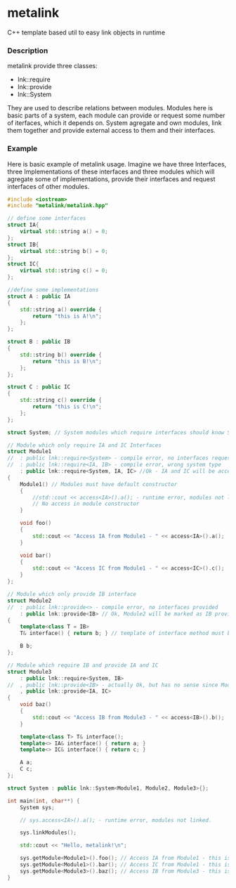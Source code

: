 # metalink
C++ template based util to easy link objects in runtime  

### Description

metalink provide three classes:

- lnk::require
- lnk::provide
- lnk::System

They are used to describe relations between modules.
Modules here is basic parts of a system, 
each module can provide or request some number of iterfaces, which it depends on.
System agregate and own modules, link them together and provide external access to them and their interfaces.

### Example

Here is basic example of metalink usage.
Imagine we have three Interfaces, three Implementations of these interfaces
and three modules which will agregate some of implementations, provide their interfaces 
and request interfaces of other modules.


```C++
#include <iostream>
#include "metalink/metalink.hpp"

// define some interfaces
struct IA{
    virtual std::string a() = 0;
};
struct IB{
    virtual std::string b() = 0;
};
struct IC{
    virtual std::string c() = 0;
};
```

```C++
//define some implementations
struct A : public IA
{
    std::string a() override {
        return "this is A!\n";
    };
};

struct B : public IB
{
    std::string b() override {
        return "this is B!\n";
    };
};

struct C : public IC
{
    std::string c() override {
        return "this is C!\n";
    };
};
```

```C++
struct System; // System modules which require interfaces should know System type
```

```C++
// Module which only require IA and IC Interfaces
struct Module1
//  : public lnk::require<System> - compile error, no interfaces requested
//  : public lnk::require<IA, IB> - compile error, wrong system type
    : public lnk::require<System, IA, IC> //Ok - IA and IC will be accessable
{
    Module1() // Modules must have default constructor
    {
        //std::cout << access<IA>().a(); - runtime error, modules not linked
        // No access in module constructor
    }

    void foo()
    {
        std::cout << "Access IA from Module1 - " << access<IA>().a();
    }

    void bar()
    {
        std::cout << "Access IC from Module1 - " << access<IC>().c();
    }
};

```


```C++
// Module which only provide IB interface
struct Module2
//  : public lnk::provide<> - compile error, no interfaces provided
    : public lnk::provide<IB> // Ok, Module2 will be marked as IB provider
{
    template<class T = IB>
    T& interface() { return b; } // template of interface method must be defined for providers 

    B b;
};
```

```C++
// Module which require IB and provide IA and IC
struct Module3
    : public lnk::require<System, IB>
//  , public lnk::provide<IB> - actually Ok, but has no sense since Module1 require IB and provide IB
    , public lnk::provide<IA, IC>
{
    void baz()
    {
        std::cout << "Access IB from Module3 - " << access<IB>().b();
    }

    template<class T> T& interface();
    template<> IA& interface() { return a; }
    template<> IC& interface() { return c; }

    A a;
    C c;
};
```

```C++
struct System : public lnk::System<Module1, Module2, Module3>{};
```

```C++
int main(int, char**) {
    System sys;

    // sys.access<IA>().a(); - runtime error, modules not linked.

    sys.linkModules();

    std::cout << "Hello, metalink!\n";

    sys.getModule<Module1>().foo(); // Access IA from Module1 - this is A!
    sys.getModule<Module1>().bar(); // Access IC from Module1 - this is C!
    sys.getModule<Module3>().baz(); // Access IB from Module3 - this is B!
}

```
